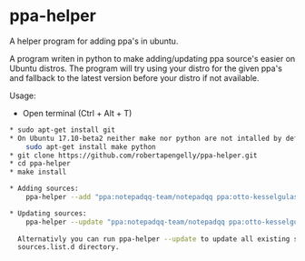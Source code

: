 # ppa-helper
A helper program for adding ppa's in ubuntu.

A program writen in python to make adding/updating ppa source's easier on Ubuntu distros.
The program will try using your distro for the given ppa's and fallback to the latest version before your distro if not available.

Usage:

* Open terminal (Ctrl + Alt + T)
```bash
* sudo apt-get install git
* On Ubuntu 17.10-beta2 neither make nor python are not intalled by default so run:
    sudo apt-get install make python
* git clone https://github.com/robertapengelly/ppa-helper.git
* cd ppa-helper
* make install

* Adding sources:
    ppa-helper --add "ppa:notepadqq-team/notepadqq ppa:otto-kesselgulasch/gimp"

* Updating sources:
    ppa-helper --update "ppa:notepadqq-team/notepadqq ppa:otto-kesselgulasch/gimp"
  
  Alternativly you can run ppa-helper --update to update all existing sources within the
  sources.list.d directory.
```
